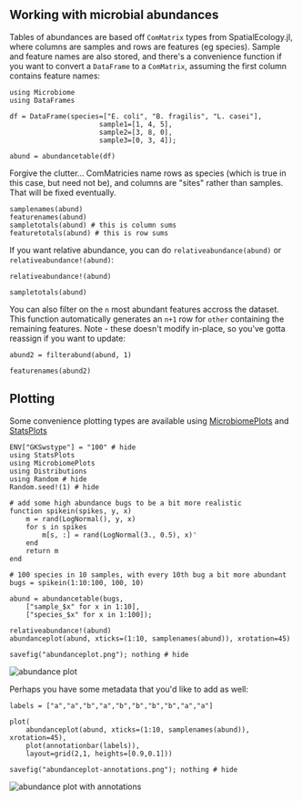 ## Working with microbial abundances

Tables of abundances are based off `ComMatrix` types from SpatialEcology.jl,
where columns are samples and rows are features (eg species). Sample and feature
names are also stored, and there's a convenience function if you want to convert
a `DataFrame` to a `ComMatrix`, assuming the first column contains feature
names:

```@example 1
using Microbiome
using DataFrames

df = DataFrame(species=["E. coli", "B. fragilis", "L. casei"],
                      sample1=[1, 4, 5],
                      sample2=[3, 8, 0],
                      sample3=[0, 3, 4]);

abund = abundancetable(df)
```

Forgive the clutter... ComMatricies name rows as species (which is true in this
case, but need not be), and columns are "sites" rather than samples. That will
be fixed eventually.

```@example 1
samplenames(abund)
featurenames(abund)
sampletotals(abund) # this is column sums
featuretotals(abund) # this is row sums
```

If you want relative abundance, you can do `relativeabundance(abund)` or
`relativeabundance!(abund)`:

```@example 1
relativeabundance!(abund)

sampletotals(abund)
```

You can also filter on the `n` most abundant features accross the dataset. This
function automatically generates an `n+1` row for `other` containing the
remaining features. Note - these doesn't modify in-place, so you've gotta
reassign if you want to update:

```@example 1
abund2 = filterabund(abund, 1)

featurenames(abund2)
```

## Plotting

Some convenience plotting types are available using
[MicrobiomePlots](https://github.com/BioJulia/MicrobiomePlots.jl)
and [StatsPlots](https://github.com/juliaplots/StatsPlots.jl)

```@example 1
ENV["GKSwstype"] = "100" # hide
using StatsPlots
using MicrobiomePlots
using Distributions
using Random # hide
Random.seed!(1) # hide

# add some high abundance bugs to be a bit more realistic
function spikein(spikes, y, x)
    m = rand(LogNormal(), y, x)
    for s in spikes
        m[s, :] = rand(LogNormal(3., 0.5), x)'
    end
    return m
end

# 100 species in 10 samples, with every 10th bug a bit more abundant
bugs = spikein(1:10:100, 100, 10)

abund = abundancetable(bugs,
    ["sample_$x" for x in 1:10],
    ["species_$x" for x in 1:100]);

relativeabundance!(abund)
abundanceplot(abund, xticks=(1:10, samplenames(abund)), xrotation=45)

savefig("abundanceplot.png"); nothing # hide
```

![abundance plot](./abundanceplot.png)

Perhaps you have some metadata that you'd like to add as well:

```@example 1
labels = ["a","a","b","a","b","b","b","b","a","a"]

plot(
    abundanceplot(abund, xticks=(1:10, samplenames(abund)), xrotation=45),
    plot(annotationbar(labels)),
    layout=grid(2,1, heights=[0.9,0.1]))

savefig("abundanceplot-annotations.png"); nothing # hide
```

![abundance plot with annotations](./abundanceplot-annotations.png)
